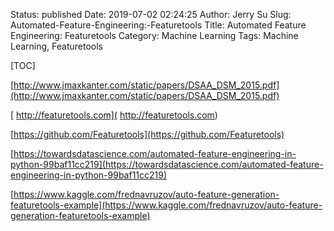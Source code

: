 Status: published
Date: 2019-07-02 02:24:25
Author: Jerry Su
Slug: Automated-Feature-Engineering:-Featuretools
Title: Automated Feature Engineering: Featuretools
Category: Machine Learning
Tags: Machine Learning, Featuretools

[TOC]


[http://www.jmaxkanter.com/static/papers/DSAA_DSM_2015.pdf](http://www.jmaxkanter.com/static/papers/DSAA_DSM_2015.pdf)

[ http://featuretools.com]( http://featuretools.com)

[https://github.com/Featuretools](https://github.com/Featuretools)

[https://towardsdatascience.com/automated-feature-engineering-in-python-99baf11cc219](https://towardsdatascience.com/automated-feature-engineering-in-python-99baf11cc219)

[https://www.kaggle.com/frednavruzov/auto-feature-generation-featuretools-example](https://www.kaggle.com/frednavruzov/auto-feature-generation-featuretools-example)